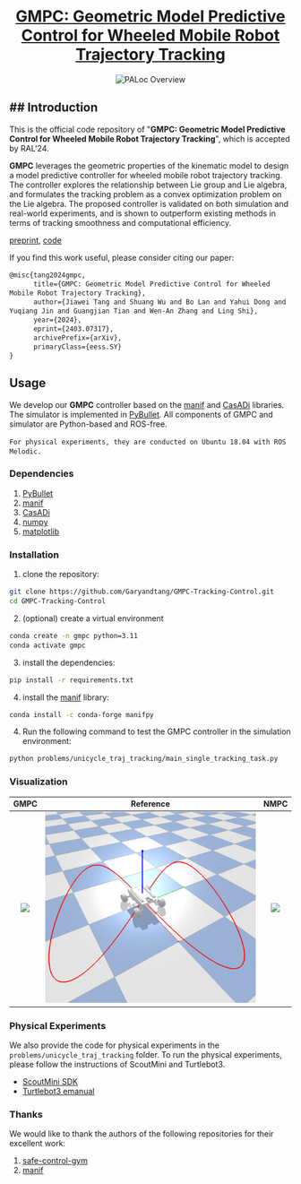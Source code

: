 
<div id="top" align="center">

# [GMPC: Geometric Model Predictive Control for Wheeled Mobile Robot Trajectory Tracking](https://arxiv.org/abs/2403.07317)
![PALoc Overview](./README/image-20230702133158290.png)
</div>

## ## Introduction
This is the official code repository of "**GMPC: Geometric Model Predictive Control for Wheeled Mobile Robot Trajectory Tracking**", which is accepted by RAL'24.

**GMPC** leverages the geometric properties of the kinematic model to design a model predictive controller for wheeled mobile robot trajectory tracking. 
The controller explores the relationship between Lie group and Lie algebra, and formulates the tracking problem as a convex optimization problem on the Lie algebra.
The proposed controller is validated on both simulation and real-world experiments, and is shown to outperform existing methods in terms of tracking smoothness and computational efficiency.


[preprint](https://arxiv.org/abs/2403.07317), [code](https://github.com/Garyandtang/GMPC-Tracking-Control)



If you find this work useful, please consider citing our paper:

```
@misc{tang2024gmpc,
      title={GMPC: Geometric Model Predictive Control for Wheeled Mobile Robot Trajectory Tracking}, 
      author={Jiawei Tang and Shuang Wu and Bo Lan and Yahui Dong and Yuqiang Jin and Guangjian Tian and Wen-An Zhang and Ling Shi},
      year={2024},
      eprint={2403.07317},
      archivePrefix={arXiv},
      primaryClass={eess.SY}
}
```



## Usage
We develop our **GMPC** controller based on the [manif](https://github.com/artivis/manif) and [CasADi](https://web.casadi.org/) libraries. The simulator is implemented in [PyBullet](https://pybullet.org/wordpress/).
All components of GMPC  and simulator are Python-based and ROS-free.

`For physical experiments, they are conducted on Ubuntu 18.04 with ROS Melodic.`
### Dependencies
1. [PyBullet](https://pybullet.org/wordpress/)
2. [manif](https://github.com/artivis/manif)
3. [CasADi](https://web.casadi.org/)
4. [numpy](https://numpy.org/)
5. [matplotlib](https://matplotlib.org/)

### Installation
1. clone the repository:
```bash
git clone https://github.com/Garyandtang/GMPC-Tracking-Control.git
cd GMPC-Tracking-Control
```
2. (optional) create a virtual environment
```bash
conda create -n gmpc python=3.11
conda activate gmpc
```
3. install the dependencies:
```bash
pip install -r requirements.txt
```
4. install the [manif](https://github.com/artivis/manif) library:
```bash
conda install -c conda-forge manifpy
```

4. Run the following command to test the GMPC controller in the simulation environment:
```bash
python problems/unicycle_traj_tracking/main_single_tracking_task.py
```


### Visualization

GMPC            |           Reference             |  NMPC
:-------------------------:|:-------------------------------:|:-------------------------:
![](./figs/GMPC.gif)  | ![](./figs/reference_eight.png) |  ![](./figs/NMPC.gif)


### Physical Experiments
We also provide the code for physical experiments in the `problems/unicycle_traj_tracking` folder. 
To run the physical experiments, please follow the instructions of ScoutMini and Turtlebot3.
- [ScoutMini SDK](https://github.com/agilexrobotics/ugv_sdk)
- [Turtlebot3 emanual](https://emanual.robotis.com/docs/en/platform/turtlebot3/overview/)
### Thanks
We would like to thank the authors of the following repositories for their excellent work:
1. [safe-control-gym](https://github.com/utiasDSL/safe-control-gym)
2. [manif](https://github.com/artivis/manif)
